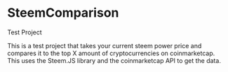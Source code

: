 # SteemComparison

Test Project

This is a test project that takes your current steem power price and compares it to the top X amount of cryptocurrencies on coinmarketcap.
This uses the Steem.JS library and the coinmarketcap API to get the data.
